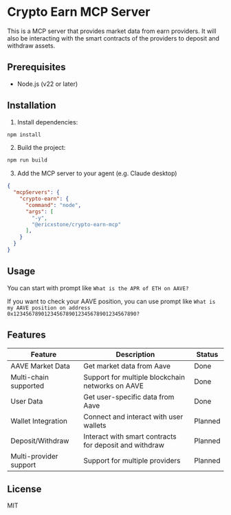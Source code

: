 # Crypto Earn MCP Server

This is a MCP server that provides market data from earn providers. It will also be interacting with the smart contracts of the providers to deposit and withdraw assets.

## Prerequisites

- Node.js (v22 or later)

## Installation

1. Install dependencies:
```bash
npm install
```

2. Build the project:
```bash
npm run build
```

3. Add the MCP server to your agent (e.g. Claude desktop)
```json
{
  "mcpServers": {
    "crypto-earn": {
      "command": "node",
      "args": [
        "-y",
        "@ericxstone/crypto-earn-mcp"
      ],
    }
  }
}
```

## Usage

You can start with prompt like `What is the APR of ETH on AAVE?`

If you want to check your AAVE position, you can use prompt like `What is my AAVE position on address 0x1234567890123456789012345678901234567890?`

## Features

| Feature | Description | Status |
|---------|-------------|--------|
| AAVE Market Data | Get market data from Aave | Done |
| Multi-chain supported | Support for multiple blockchain networks on AAVE | Done |
| User Data | Get user-specific data from Aave | Done |
| Wallet Integration | Connect and interact with user wallets | Planned |
| Deposit/Withdraw | Interact with smart contracts for deposit and withdraw | Planned |
| Multi-provider support | Support for multiple providers | Planned |

## License

MIT
